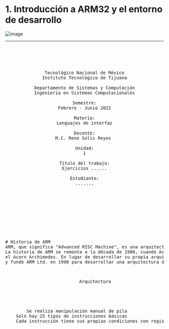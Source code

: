 

# 1. Introducción a ARM32 y el entorno de desarrollo


![image](https://github.com/tectijuana/24b2expot2arm32-devtec/assets/158236387/83eb166e-dd3a-4b64-8071-6ead5fbae68b)




------

<pre>

	<p align=center>

Tecnológico Nacional de México
Instituto Tecnológico de Tijuana

Departamento de Sistemas y Computación
Ingeniería en Sistemas Computacionales

Semestre:
Febrero - Junio 2022

Materia:
Lenguajes de interfaz

Docente:
M.C. Rene Solis Reyes 

Unidad:
1

Título del trabajo:
Ejercicios ......

Estudiante:
.......

	</p>

</pre>

<pre>

	<p align=left>

# Historia de ARM
ARM, que significa "Advanced RISC Machine", es una arquitectura de procesador desarrollada por ARM Holdings.
La historia de ARM se remonta a la década de 1980, cuando Acorn Computers Ltd. buscaba un diseño de CPU para su nueva computadora, 
el Acorn Archimedes. En lugar de desarrollar su propia arquitectura, Acorn se asoció con VLSI Technology
y fundó ARM Ltd. en 1990 para desarrollar una arquitectura de bajo consumo y alto rendimiento.
	<p align=center>
		Arquitectura

	<p align=left>

		Se realiza manipulación manual de pila
	Solo hay 25 tipos de instrucciones básicas
	Cada instrucción tiene sus propias condiciones con registros

	

